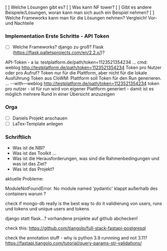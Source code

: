 [ ] Welche Lösungen gibt es?
[ ] Was kann NF tower? 
[ ] Gibt es andere Beispiele/Lösungen, woran kann man sich auch ein Beispiel nehmen?
[ ] Welche Frameworks kann man für die Lösungen nehmen? Vergleich! Vor- und Nachteile
 
### Implementation Erste Schritte - API Token

- [ ] Welche Frameworks? django zu groß? Flask (https://flask.palletsprojects.com/en/2.2.x/)?

API-Token - a la: testplatform.de/path/token=1123521354234 …  cmd: weblog http://testplatform.de/path/token=1123521354234
Token pro Nutzer oder pro Aufruf? Token nur für die Plattform, aber nicht für die lokale Ausführung
Token aus CloWM: Plattform soll Token für den Run generieren. ... --with—weblog http://testplatform.de/path/token=1123521354234
token pro nutzer - id für run wird von eigener Plattform generiert - damit ist es möglich mehrere Rund in einer Übersicht anzuzeigen

### Orga

- [ ] Daniels Projekt anschauen
- [ ] LaTex-Template anlegen

### Schriftlich
 - Was ist de.NBI?
 - Was ist das Toolkit ...
 - Was ist die Herausforderungen, was sind die Rahmenbedingungen und was ist das Ziel? 
 - Was ist das Projekt?



aktuelle Probleme:

ModuleNotFoundError: No module named 'pydantic'  klappt außerhalb des containers
warum ?

check if mongo-db really is the best way to do it
validierung von users, runs und tokens und unique users and tokens

django statt flask...? 
vorhandene projekte auf github abchecken!


check this: https://github.com/tiangolo/full-stack-fastapi-postgresql

check the annotation stuff - why is python 3.9 runnning and not 3.11?
    https://fastapi.tiangolo.com/tutorial/query-params-str-validations/